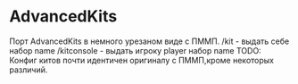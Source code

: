 # AdvancedKits
Порт AdvancedKits в немного урезаном виде с ПММП.
/kit <name> - выдать себе набор name
/kitconsole <player> <name> - выдать игроку player набор name
TODO: Конфиг китов почти идентичен оригиналу с ПММП,кроме некоторых различий.
